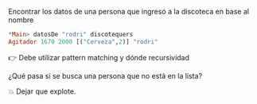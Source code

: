 Encontrar los datos de una persona que ingresó a la discoteca en base al nombre 

``` haskell
*Main> datosDe "rodri" discotequers
Agitador 1670 2000 [("Cerveza",2)] "rodri"
```

:point_right: Debe utilizar pattern matching y dónde recursividad

¿Qué pasa si se busca una persona que no está en la lista? 

:boom: Dejar que explote.